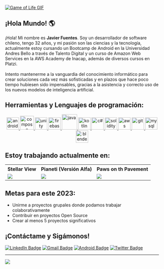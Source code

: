 [![Game of Life GIF](https://media.giphy.com/media/NSJOVcuMZ5hkS1oMTc/giphy.gif)](https://github.com/JavFuentes/Juego-de-la-vida-de-Conway)

## ¡Hola Mundo! 🌎
¡Hola! Mi nombre es **Javier Fuentes**. Soy un desarrollador de software chileno, tengo 32 años, y mi pasión son las ciencias y la tecnología, actualmente estoy cursando un Bootcamp de Android en la Universidad Andres Bello a través de Talento Digital y un curso de Amazon Web Services en la AWS Academy de Inacap, además de diversos cursos en Platzi. <br><br>
Intento mantenerme a la vanguardia del conocimiento informático para crear soluciones cada vez más sofisticadas y en plazos que hace poco tiempo hubiesen sido impensables, gracias a la asistencia y correcto uso de los nuevos modelos de inteligencia artificial.

## Herramientas y Lenguajes de programación:
<p align="center"> 
  <a href="https://www.android.com" target="_blank"> <img src="https://user-images.githubusercontent.com/122236197/234497893-4893b87a-295f-41b5-875c-4392376302e9.png" alt="android" width="40" height="40"/> </a>
  <a href="https://android-developers.googleblog.com/2020/08/announcing-jetpack-compose-alpha.html" target="_blank"> <img src="https://i.ibb.co/T2vVbhB/jetpack-compose-icon-RGB.png" alt="compose" width="45" height="45"/> </a>  
  <a href="https://unity.com" target="_blank"> <img src="https://user-images.githubusercontent.com/122236197/234498787-1f3f1c1b-95bc-4172-9314-2c40de981866.png" alt="unity" width="40" height="40"/> </a>
  <a href="https://firebase.google.com" target="_blank"> <img src="https://user-images.githubusercontent.com/122236197/234500069-ff044ca4-11d0-4fa3-994a-203f4be6d9eb.png" alt="firebase" width="40" height="40"/> </a>  
  <a href="https://www.java.com" target="_blank"> <img src="https://user-images.githubusercontent.com/122236197/234495654-a61fb9df-5f9e-483e-8c06-8bd9eabd710d.png"       alt="java" width="50" height="50"/> </a>
  <a href="https://kotlinlang.org" target="_blank"> <img src="https://user-images.githubusercontent.com/122236197/234496180-d3aba335-6cdd-4d37-af1e-ad5e29009bb4.png" alt="kotlin" width="40" height="40"/> </a>  
  <a href="https://learn.microsoft.com/es-es/dotnet/csharp/tour-of-csharp/" target="_blank"> <img src="https://user-images.githubusercontent.com/122236197/234499356-ad4b3416-59f6-4b38-aa11-d602c0997c25.png" alt="c#" width="40" height="40"/> </a>    
  <a href="https://docs.soliditylang.org" target="_blank"> <img src="https://user-images.githubusercontent.com/122236197/234501509-83d8ed64-f600-415d-b630-56ede636d1fc.png" alt="solidity" width="40" height="40"/> </a>
  <a href="https://aws.amazon.com" target="_blank"> <img src="https://user-images.githubusercontent.com/122236197/234502421-40c0d9a1-c91e-44a8-92cc-7d573d7b8492.png" alt="aws" width="40" height="40"/> </a>
  <a href="https://git-scm.com" target="_blank"> <img src="https://user-images.githubusercontent.com/122236197/234499665-57fa0e14-9e14-48bd-a009-5a259966fde3.png" alt="git" width="40" height="40"/> </a>
  <a href="https://www.mysql.com" target="_blank"> <img src="https://user-images.githubusercontent.com/122236197/234503669-4c863bee-af9d-466b-a893-764cb0dd1f22.png" alt="mysql" width="40" height="40"/> </a>  
  <a href="https://www.blender.org" target="_blank"> <img src="https://github.com/JavFuentes/JavFuentes/assets/122236197/811a7652-a3d6-46b5-b4b9-24d17cb96737" alt="blender" width="40" height="40"/> </a> 
	
</p>

## Estoy trabajando actualmente en:

<table style="width:100%; table-layout:fixed">
  <tr>
    <th>Stellar View</th>
    <th>Pianeti (Versión Alfa)</th>
    <th>Paws on th Pavement</th>
  </tr>
  <tr>
    <td>
		<a href="#">
			<img src="https://i.ibb.co/mtchGSZ/stellar-view-logo-1400-1200.png" />		
		</a>
	</td>
    <td>
		<a href="https://play.google.com/store/apps/details?id=com.outisproject.Pianeti">
			<img src="https://user-images.githubusercontent.com/122236197/234668073-ea5d80c7-1a65-4363-b005-95b1c7a5847a.png" />
		</a>
	</td>
    <td>
		<a href="https://github.com/JavFuentes/Paws-on-the-Pavement">
			<img src="https://user-images.githubusercontent.com/122236197/236948795-73188b4b-aafc-4142-9d15-aec0f1948d1f.png" />
		</a>
	</td>
  </tr>
</table>

## Metas para este 2023:
 
- Unirme a proyectos grupales donde podamos trabajar colaborativamente
- Contribuir en proyectos Open Source
- Crear al menos 5 proyectos significativos



## ¡Contáctame y Sigámonos!

[![LinkedIn Badge](https://img.shields.io/badge/LinkedIn-0077B5?style=for-the-badge&logo=linkedin&logoColor=white)](https://www.linkedin.com/in/javierfuentesespinosa/)
[![Gmail Badge](https://img.shields.io/badge/Gmail-D14836?style=for-the-badge&logo=gmail&logoColor=white)](mailto:javier.antonio8128@gmail.com)
[![Android Badge](https://img.shields.io/badge/Android-3DDC84?style=for-the-badge&logo=android&logoColor=white)](https://play.google.com/store/apps/dev?id=4760463320218725915)
[![Twitter Badge](https://img.shields.io/badge/Twitter-1DA1F2?style=for-the-badge&logo=twitter&logoColor=white)](https://twitter.com/Outis_Project)


---

![](https://komarev.com/ghpvc/?username=JavFuentes)


